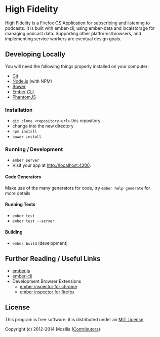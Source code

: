 # High Fidelity

High Fidelity is a Firefox OS Application for subscribing and listening to podcasts. It is built with ember-cli, using ember-data and localstorage for managing podcast data. Supporting other platforms/browsers, and implementing service workers are eventual design goals.

## Developing Locally

You will need the following things properly installed on your computer:

* [Git](http://git-scm.com/)
* [Node.js](http://nodejs.org/) (with NPM)
* [Bower](http://bower.io/)
* [Ember CLI](http://www.ember-cli.com/)
* [PhantomJS](http://phantomjs.org/)

### Installation

* `git clone <repository-url>` this repository
* change into the new directory
* `npm install`
* `bower install`

### Running / Development

* `ember server`
* Visit your app at [http://localhost:4200](http://localhost:4200).

#### Code Generators

Make use of the many generators for code, try `ember help generate` for more details

#### Running Tests

* `ember test`
* `ember test --server`

#### Building

* `ember build` (development)


## Further Reading / Useful Links

* [ember.js](http://emberjs.com/)
* [ember-cli](http://www.ember-cli.com/)
* Development Browser Extensions
  * [ember inspector for chrome](https://chrome.google.com/webstore/detail/ember-inspector/bmdblncegkenkacieihfhpjfppoconhi)
  * [ember inspector for firefox](https://addons.mozilla.org/en-US/firefox/addon/ember-inspector/)


## License

This program is free software; it is distributed under an [MIT License][].

Copyright (c) 2012-2014 Mozilla ([Contributors][]).

[Contributors]: https://github.com/mozilla/high-fidelity/graphs/contributors
[MIT License]: https://github.com/mozilla/high-fidelity/blob/master/LICENSE


